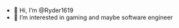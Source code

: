 - 👋 Hi, I’m @Ryder1619
- 👀 I’m interested in gaming and maybe software engineer 
  

<!---
Ryder1619/Ryder1619 is a ✨ special ✨ repository because its `README.md` (this file) appears on your GitHub profile.
You can click the Preview link to take a look at your changes.
--->
